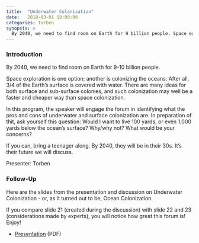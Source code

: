 ```yaml
---
title:  "Underwater Colonization"
date:   2018-03-01 19:00:00
categories: Torben 
synopsis: >
  By 2040, we need to find room on Earth for 9 billion people. Space exploration is one option; another is colonizing the oceans. After all, 3/4 of the Earth’s surface is covered with water. There are many ideas for both surface and sub-surface colonies and it may well be faster and cheaper way than space colonization. We will discuss these options and their pros and cons.
---
```


### Introduction

By 2040, we need to find room on Earth for 9-10 billion people. 

Space exploration is one option; another is colonizing the oceans. After all, 3/4 of the Earth’s surface is covered with water. There are many ideas for both surface and sub-surface colonies, and such colonization may well be a faster and cheaper way than space colonization. 

In this program, the speaker will engage the forum in identifying what the pros and cons of underwater and surface colonization are. In preparation of thit, ask yourself this question: Would I want to live 100 yards, or even 1,000 yards below the ocean’s surface? Why/why not? What would be your concerns? 

If you can, bring a teenager along. By 2040, they will be in their 30s. It’s their future we will discuss.

Presenter: Torben

### Follow-Up

Here are the slides from the presentation and discussion on Underwater Colonization - or, as it turned out to be, Ocean Colonization.

If you compare slide 21 (created during the discussion) with slide 22 and 23 (considerations made by experts), you will notice how great this forum is! Enjoy!

* [Presentation](/assets/present/2018/underwater-colonization.pdf) (PDF)